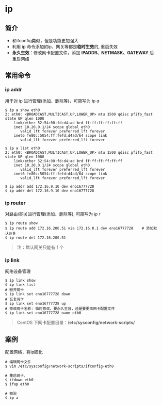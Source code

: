 # ip
## 简介

* 和ifconfig类似，但是功能更加强大
* 利用 ip 命令添加的ip、网关等都是**临时生效**的, 重启失效
* **永久生效**：修改网卡配置文件，添加 **IPADDR、NETMASK、GATEWAY** 后重启网络

## 常用命令
### ip addr
用于对 ip 进行管理\(添加、删除等\)，可简写为 _ip a_

```
$ ip a show eth0
2: eth0: <BROADCAST,MULTICAST,UP,LOWER_UP> mtu 1500 qdisc pfifo_fast state UP qlen 1000
    link/ether 52:54:00:fd:d4:ad brd ff:ff:ff:ff:ff:ff
    inet 10.20.0.1/24 scope global eth0
       valid_lft forever preferred_lft forever
    inet6 fe80::5054:ff:fefd:d4ad/64 scope link
       valid_lft forever preferred_lft forever

$ ip a list eth0
2: eth0: <BROADCAST,MULTICAST,UP,LOWER_UP> mtu 1500 qdisc pfifo_fast state UP qlen 1000
    link/ether 52:54:00:fd:d4:ad brd ff:ff:ff:ff:ff:ff
    inet 10.20.0.1/24 scope global eth0
       valid_lft forever preferred_lft forever
    inet6 fe80::5054:ff:fefd:d4ad/64 scope link
       valid_lft forever preferred_lft forever

$ ip addr add 172.16.9.10 dev eno16777728
$ ip addr del 172.16.9.10 dev eno16777728
```

### ip router

对路由/网关进行管理\(添加、删除等\), 可简写为 _ip r_

```
$ ip route show
$ ip route add 172.16.200.51 via 172.16.0.1 dev eno16777728    # 添加默认网关
$ ip route del 172.16.200.51
```

> 注：默认网关只能有 1 个

### ip link
网络设备管理

```
$ ip link show
$ ip link list
# 断开网卡
$ ip link set eno16777728 down
# 恢复网卡
$ ip link set eno16777728 up
# 修改网卡名称: 临时修改，要永久生效，还是要更改网卡配置文件
$ ip link set eno16777728 name eth0
```

> CentOS 下网卡配置目录：**/etc/sysconfig/network-scripts/**

## 案例
配置网络，将ip固化
```
# 编辑网卡文件
$ vim /etc/sysconfig/network-scripts/ifconfig-eth0

# 重启网卡。
$ ifdown eth0
$ ifup eth0

# 校验
$ ip a
```
